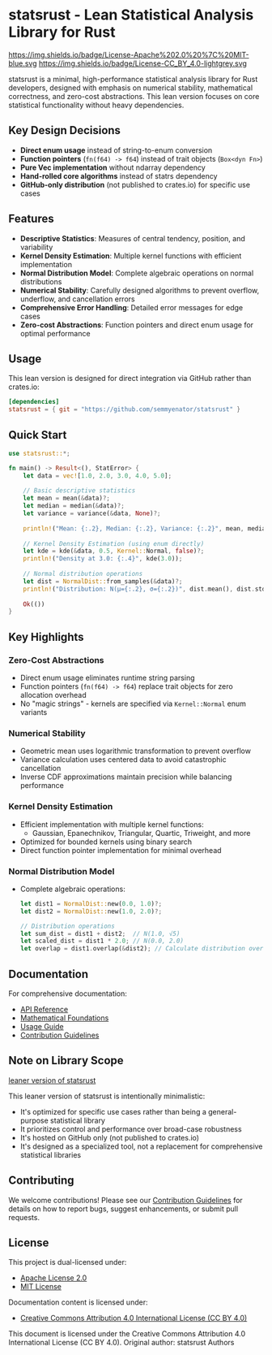 # statsrust - Lean Statistical Analysis Library for Rust
https://img.shields.io/badge/License-Apache%202.0%20%7C%20MIT-blue.svg
https://img.shields.io/badge/License-CC_BY_4.0-lightgrey.svg

statsrust is a minimal, high-performance statistical analysis library for Rust developers, designed with emphasis on numerical stability, mathematical correctness, and zero-cost abstractions. This lean version focuses on core statistical functionality without heavy dependencies.

## Key Design Decisions

- **Direct enum usage** instead of string-to-enum conversion
- **Function pointers** (`fn(f64) -> f64`) instead of trait objects (`Box<dyn Fn>`)
- **Pure Vec<f64> implementation** without ndarray dependency
- **Hand-rolled core algorithms** instead of statrs dependency
- **GitHub-only distribution** (not published to crates.io) for specific use cases

## Features

- **Descriptive Statistics**: Measures of central tendency, position, and variability
- **Kernel Density Estimation**: Multiple kernel functions with efficient implementation
- **Normal Distribution Model**: Complete algebraic operations on normal distributions
- **Numerical Stability**: Carefully designed algorithms to prevent overflow, underflow, and cancellation errors
- **Comprehensive Error Handling**: Detailed error messages for edge cases
- **Zero-cost Abstractions**: Function pointers and direct enum usage for optimal performance

## Usage

This lean version is designed for direct integration via GitHub rather than crates.io:

```toml
[dependencies]
statsrust = { git = "https://github.com/semmyenator/statsrust" }
```

## Quick Start

```rust
use statsrust::*;

fn main() -> Result<(), StatError> {
    let data = vec![1.0, 2.0, 3.0, 4.0, 5.0];
    
    // Basic descriptive statistics
    let mean = mean(&data)?;
    let median = median(&data)?;
    let variance = variance(&data, None)?;
    
    println!("Mean: {:.2}, Median: {:.2}, Variance: {:.2}", mean, median, variance);
    
    // Kernel Density Estimation (using enum directly)
    let kde = kde(&data, 0.5, Kernel::Normal, false)?;
    println!("Density at 3.0: {:.4}", kde(3.0));
    
    // Normal distribution operations
    let dist = NormalDist::from_samples(&data)?;
    println!("Distribution: N(μ={:.2}, σ={:.2})", dist.mean(), dist.stdev());
    
    Ok(())
}
```

## Key Highlights

### Zero-Cost Abstractions
- Direct enum usage eliminates runtime string parsing
- Function pointers (`fn(f64) -> f64`) replace trait objects for zero allocation overhead
- No "magic strings" - kernels are specified via `Kernel::Normal` enum variants

### Numerical Stability
- Geometric mean uses logarithmic transformation to prevent overflow
- Variance calculation uses centered data to avoid catastrophic cancellation
- Inverse CDF approximations maintain precision while balancing performance

### Kernel Density Estimation
- Efficient implementation with multiple kernel functions:
  - Gaussian, Epanechnikov, Triangular, Quartic, Triweight, and more
- Optimized for bounded kernels using binary search
- Direct function pointer implementation for minimal overhead

### Normal Distribution Model
- Complete algebraic operations:
  ```rust
  let dist1 = NormalDist::new(0.0, 1.0)?;
  let dist2 = NormalDist::new(1.0, 2.0)?;
  
  // Distribution operations
  let sum_dist = dist1 + dist2;  // N(1.0, √5)
  let scaled_dist = dist1 * 2.0; // N(0.0, 2.0)
  let overlap = dist1.overlap(&dist2); // Calculate distribution overlap
  ```

## Documentation
For comprehensive documentation:
- [API Reference](Api.md)
- [Mathematical Foundations](Mathlogic.md)
- [Usage Guide](Instructions.md)
- [Contribution Guidelines](Contributing.md)

## Note on Library Scope

[leaner version of statsrust](https://github.com/semmyenator/statsrust/blob/main/src/statsrust.rs)

This leaner version of statsrust is intentionally minimalistic:
- It's optimized for specific use cases rather than being a general-purpose statistical library
- It prioritizes control and performance over broad-case robustness
- It's hosted on GitHub only (not published to crates.io)
- It's designed as a specialized tool, not a replacement for comprehensive statistical libraries

## Contributing
We welcome contributions! Please see our [Contribution Guidelines](Contributing.md) for details on how to report bugs, suggest enhancements, or submit pull requests.

## License
This project is dual-licensed under:
- [Apache License 2.0](LICENSE-APACHE)
- [MIT License](LICENSE-MIT)

Documentation content is licensed under:
- [Creative Commons Attribution 4.0 International License (CC BY 4.0)](LICENSE-CC)

This document is licensed under the Creative Commons Attribution 4.0 International License (CC BY 4.0).
Original author: statsrust Authors
